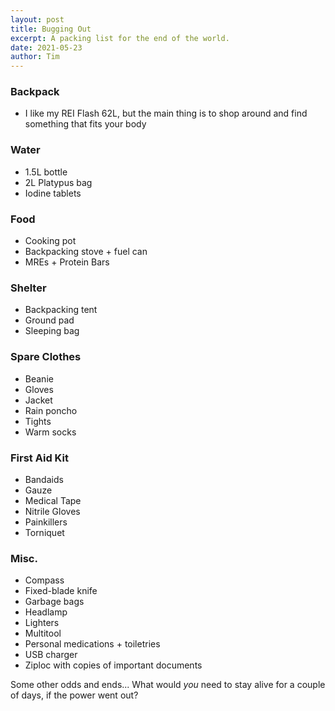 ```yaml
---
layout: post
title: Bugging Out
excerpt: A packing list for the end of the world.
date: 2021-05-23
author: Tim
---
```


### Backpack
* I like my REI Flash 62L, but the main thing is to shop around and find something that fits your body

### Water
* 1.5L bottle
* 2L Platypus bag
* Iodine tablets

### Food
* Cooking pot 
* Backpacking stove + fuel can
* MREs + Protein Bars

### Shelter
* Backpacking tent
* Ground pad
* Sleeping bag

### Spare Clothes
* Beanie
* Gloves
* Jacket
* Rain poncho
* Tights
* Warm socks

### First Aid Kit
* Bandaids
* Gauze
* Medical Tape
* Nitrile Gloves
* Painkillers
* Torniquet

### Misc.
* Compass
* Fixed-blade knife
* Garbage bags
* Headlamp
* Lighters
* Multitool
* Personal medications + toiletries
* USB charger
* Ziploc with copies of important documents

Some other odds and ends... What would *you* need to stay alive for a couple of days, if the power went out?
